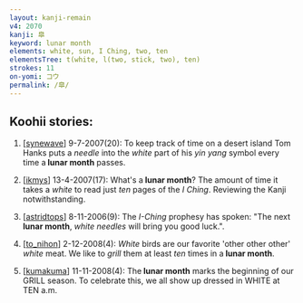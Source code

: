 ```yaml
---
layout: kanji-remain
v4: 2070
kanji: 皐
keyword: lunar month
elements: white, sun, I Ching, two, ten
elementsTree: t(white, l(two, stick, two), ten)
strokes: 11
on-yomi: コウ
permalink: /皐/
---
```


## Koohii stories: 

1) [<a href="http://kanji.koohii.com/profile/synewave">synewave</a>] 9-7-2007(20): To keep track of time on a desert island Tom Hanks puts a <em>needle</em> into the <em>white</em> part of his <em>yin yang</em> symbol every time a<strong> lunar month</strong> passes.

2) [<a href="http://kanji.koohii.com/profile/ikmys">ikmys</a>] 13-4-2007(17): What&#039;s a<strong> lunar month</strong>? The amount of time it takes a <em>white</em> to read just <em>ten</em> pages of the <em>I Ching</em>. Reviewing the Kanji notwithstanding.

3) [<a href="http://kanji.koohii.com/profile/astridtops">astridtops</a>] 8-11-2006(9): The <em>I-Ching</em> prophesy has spoken: &quot;The next<strong> lunar month</strong>, <em>white needles</em> will bring you good luck.&quot;.

4) [<a href="http://kanji.koohii.com/profile/to_nihon">to_nihon</a>] 2-12-2008(4): <em>White</em> birds are our favorite &#039;other other other&#039; <em>white</em> meat. We like to <em>grill</em> them at least <em>ten</em> times in a<strong> lunar month</strong>.

5) [<a href="http://kanji.koohii.com/profile/kumakuma">kumakuma</a>] 11-11-2008(4): The<strong> lunar month</strong> marks the beginning of our GRILL season. To celebrate this, we all show up dressed in WHITE at TEN a.m.

